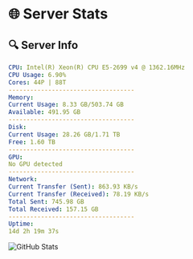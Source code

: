 # 🌐 Server Stats
## 🔍 Server Info
```yaml
CPU: Intel(R) Xeon(R) CPU E5-2699 v4 @ 1362.16MHz
CPU Usage: 6.90%
Cores: 44P | 88T
-----------------------------------
Memory:
Current Usage: 8.33 GB/503.74 GB
Available: 491.95 GB
-----------------------------------
Disk:
Current Usage: 28.26 GB/1.71 TB
Free: 1.60 TB
-----------------------------------
GPU:
No GPU detected
-----------------------------------
Network:
Current Transfer (Sent): 863.93 KB/s
Current Transfer (Received): 78.19 KB/s
Total Sent: 745.98 GB
Total Received: 157.15 GB
-----------------------------------
Uptime:
14d 2h 19m 37s
```
![GitHub Stats](https://img.shields.io/badge/Updated-2025-05-03_19:28:25-blue)